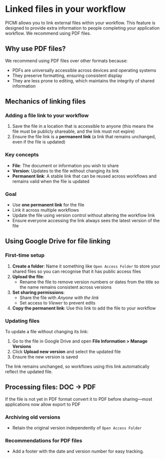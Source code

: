 # Linked files in your workflow

PICMI allows you to link external files within your workflow. This feature is designed to provide extra information to people completing your application workflow. We recommend using PDF files.

## Why use PDF files?

We recommend using PDF files over other formats because:
- PDFs are universally accessible across devices and operating systems
- They preserve formatting, ensuring consistent display
- They are less prone to editing, which maintains the integrity of shared information

## Mechanics of linking files

### Adding a file link to your workflow
1. Save the file in a location that is accessible to anyone (this means the file must be publicly shareable, and the link must not expire)
2. Ensure the file link is a **permanent link** (a link that remains unchanged, even if the file is updated)

### Key concepts
- **File**: The document or information you wish to share
- **Version**: Updates to the file without changing its link
- **Permanent link**: A stable link that can be reused across workflows and remains valid when the file is updated

### Goal
- Use **one permanent link** for the file
- Link it across multiple workflows
- Update the file using version control without altering the workflow link
- Ensure everyone accessing the link always sees the latest version of the file

## Using Google Drive for file linking

### First-time setup
1. **Create a folder**: Name it something like `Open Access Folder` to store your shared files so you can recognise that it has public access files
2. **Upload the file**: 
   - Rename the file to remove version numbers or dates from the title so the name remains consistent across versions
3. **Set sharing permissions**:
   - Share the file with *Anyone with the link*
   - Set access to *Viewer* to prevent edits
4. **Copy the permanent link**: Use this link to add the file to your workflow

### Updating files
To update a file without changing its link:
1. Go to the file in Google Drive and open **File Information > Manage Versions**
2. Click **Upload new version** and select the updated file
3. Ensure the new version is saved

<prompt>

The link remains unchanged, so workflows using this link automatically reflect the updated file.

</prompt>

## Processing files: DOC → PDF

If the file is not yet in PDF format convert it to PDF before sharing—most applications now allow export to PDF
 
### Archiving old versions
- Retain the original version independently of `Open Access Folder`

### Recommendations for PDF files
- Add a footer with the date and version number for easy tracking.
